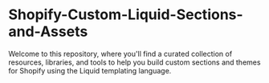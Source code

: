 # Shopify-Custom-Liquid-Sections-and-Assets
Welcome to this repository, where you'll find a curated collection of resources, libraries, and tools to help you build custom sections and themes for Shopify using the Liquid templating language.
